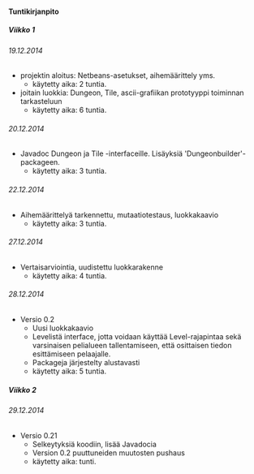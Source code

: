 ﻿#### Tuntikirjanpito##### Viikko 1###### 19.12.2014* projektin aloitus: Netbeans-asetukset, aihemäärittely yms.  * käytetty aika: 2 tuntia.* joitain luokkia: Dungeon, Tile, ascii-grafiikan prototyyppi toiminnan tarkasteluun  * käytetty aika: 6 tuntia.###### 20.12.2014* Javadoc Dungeon ja Tile -interfaceille. Lisäyksiä 'Dungeonbuilder'-packageen.  * käytetty aika: 3 tuntia.  ###### 22.12.2014* Aihemäärittelyä tarkennettu, mutaatiotestaus, luokkakaavio  * käytetty aika: 3 tuntia.  ###### 27.12.2014* Vertaisarviointia, uudistettu luokkarakenne  * käytetty aika: 4 tuntia.  ###### 28.12.2014* Versio 0.2  * Uusi luokkakaavio  * Levelistä interface, jotta voidaan käyttää Level-rajapintaa sekä varsinaisen pelialueen tallentamiseen, että osittaisen tiedon esittämiseen pelaajalle.  * Packageja järjestelty alustavasti  * käytetty aika: 5 tuntia.  ##### Viikko 2###### 29.12.2014* Versio 0.21  * Selkeytyksiä koodiin, lisää Javadocia  * Version 0.2 puuttuneiden muutosten pushaus  * käytetty aika: tunti.  